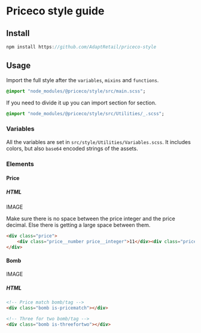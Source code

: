 # Priceco style guide

## Install
```js
npm install https://github.com/AdaptRetail/priceco-style
```

## Usage

Import the full style after the `variables`, `mixins` and `functions`.

```sass
@import "node_modules/@priceco/style/src/main.scss";
```

If you need to divide it up you can import section for section.

```sass
@import "node_modules/@priceco/style/src/Utilities/_.scss";
```

### Variables

All the variables are set in `src/style/Utilities/Variables.scss`.
It includes colors, but also `base64` encoded strings of the assets.

### Elements

#### Price

##### HTML

IMAGE

Make sure there is no space between the price integer and the price decimal. Else there is getting a large space between them.


```html
<div class="price">
    <div class="price__number price__integer">11</div><div class="price__number price__decimal">90</div>
</div>
```

#### Bomb

IMAGE

##### HTML
```html
<!-- Price match bomb/tag -->
<div class="bomb is-pricematch"></div>

<!-- Three for two bomb/tag -->
<div class="bomb is-threefortwo"></div>
```
